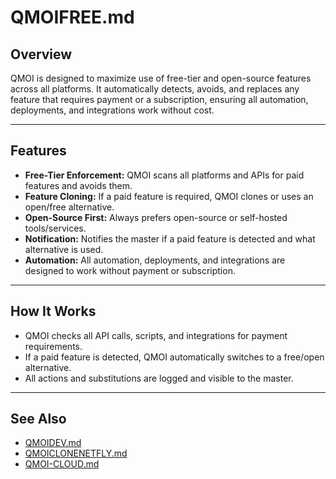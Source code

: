 # QMOIFREE.md

## Overview
QMOI is designed to maximize use of free-tier and open-source features across all platforms. It automatically detects, avoids, and replaces any feature that requires payment or a subscription, ensuring all automation, deployments, and integrations work without cost.

---

## Features
- **Free-Tier Enforcement:** QMOI scans all platforms and APIs for paid features and avoids them.
- **Feature Cloning:** If a paid feature is required, QMOI clones or uses an open/free alternative.
- **Open-Source First:** Always prefers open-source or self-hosted tools/services.
- **Notification:** Notifies the master if a paid feature is detected and what alternative is used.
- **Automation:** All automation, deployments, and integrations are designed to work without payment or subscription.

---

## How It Works
- QMOI checks all API calls, scripts, and integrations for payment requirements.
- If a paid feature is detected, QMOI automatically switches to a free/open alternative.
- All actions and substitutions are logged and visible to the master.

---

## See Also
- [QMOIDEV.md](./QMOIDEV.md)
- [QMOICLONENETFLY.md](./QMOICLONENETFLY.md)
- [QMOI-CLOUD.md](./QMOI-CLOUD.md) 